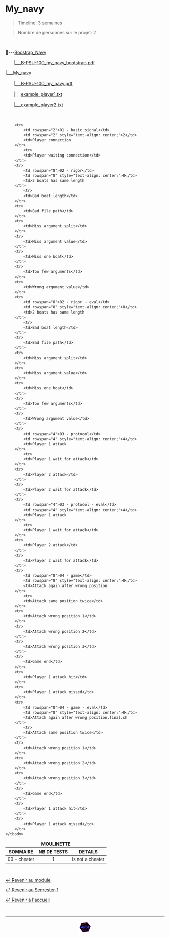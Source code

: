 # My_navy

> Timeline: 3 semaines

> Nombre de personnes sur le projet: 2

<br>

📂---[Boostrap_Navy](https://github.com/Studio-17/Epitech-Subjects/tree/main/Semester-1/B-PSU-100/My_navy/Boostrap_Navy)

ㅤㅤ|\_\_\_[B-PSU-100_my_navy_bootstrap.pdf](https://github.com/Studio-17/Epitech-Subjects/blob/main/Semester-1/B-PSU-100/My_navy/Boostrap_Navy/B-PSU-100_my_navy_bootstrap.pdf)

|\_\_\_[My_navy](https://github.com/Studio-17/Epitech-Subjects/tree/main/Semester-1/B-PSU-100/My_navy/My_navy)

ㅤㅤ|\_\_\_[B-PSU-100_my_navy.pdf](https://github.com/Studio-17/Epitech-Subjects/blob/main/Semester-1/B-PSU-100/My_navy/My_navy/B-PSU-100_my_navy.pdf)

ㅤㅤ|\_\_\_[example_player1.txt](https://github.com/Studio-17/Epitech-Subjects/blob/main/Semester-1/B-PSU-100/My_navy/My_navy/example_player1.txt)

ㅤㅤ|\_\_\_[example_player2.txt](https://github.com/Studio-17/Epitech-Subjects/blob/main/Semester-1/B-PSU-100/My_navy/My_navy/example_player2.txt)


<br>


<table align="center">
    <thead>
        <tr>
            <td colspan="3" align="center"><strong>MOULINETTE</strong></td>
        </tr>
        <tr>
            <th>SOMMAIRE</th>
            <th>NB DE TESTS</th>
            <th>DETAILS</th>
        </tr>
    </thead>
    <tbody>
        <tr>
            <td rowspan="1">00 - cheater</td>
            <td rowspan="1" style="text-align: center;">1</td>
            <td>Is not a cheater
        </tr>
    
        <tr>
            <td rowspan="2">01 - basic signal</td>
            <td rowspan="2" style="text-align: center;">2</td>
            <td>Player connection
        </tr>
    		<tr>
			<td>Player waiting connection</td>
		</tr>
        <tr>
            <td rowspan="8">02 - rigor</td>
            <td rowspan="8" style="text-align: center;">8</td>
            <td>2 boats has same length
        </tr>
    		<tr>
			<td>Bad boat length</td>
		</tr>
		<tr>
			<td>Bad file path</td>
		</tr>
		<tr>
			<td>Miss argument split</td>
		</tr>
		<tr>
			<td>Miss argument value</td>
		</tr>
		<tr>
			<td>Miss one boat</td>
		</tr>
		<tr>
			<td>Too few arguments</td>
		</tr>
		<tr>
			<td>Wrong argument value</td>
		</tr>
        <tr>
            <td rowspan="8">02 - rigor - eval</td>
            <td rowspan="8" style="text-align: center;">8</td>
            <td>2 boats has same length
        </tr>
    		<tr>
			<td>Bad boat length</td>
		</tr>
		<tr>
			<td>Bad file path</td>
		</tr>
		<tr>
			<td>Miss argument split</td>
		</tr>
		<tr>
			<td>Miss argument value</td>
		</tr>
		<tr>
			<td>Miss one boat</td>
		</tr>
		<tr>
			<td>Too few arguments</td>
		</tr>
		<tr>
			<td>Wrong argument value</td>
		</tr>
        <tr>
            <td rowspan="4">03 - protocol</td>
            <td rowspan="4" style="text-align: center;">4</td>
            <td>Player 1 attack
        </tr>
    		<tr>
			<td>Player 1 wait for attack</td>
		</tr>
		<tr>
			<td>Player 2 attack</td>
		</tr>
		<tr>
			<td>Player 2 wait for attack</td>
		</tr>
        <tr>
            <td rowspan="4">03 - protocol - eval</td>
            <td rowspan="4" style="text-align: center;">4</td>
            <td>Player 1 attack
        </tr>
    		<tr>
			<td>Player 1 wait for attack</td>
		</tr>
		<tr>
			<td>Player 2 attack</td>
		</tr>
		<tr>
			<td>Player 2 wait for attack</td>
		</tr>
        <tr>
            <td rowspan="8">04 - game</td>
            <td rowspan="8" style="text-align: center;">8</td>
            <td>Attack again after wrong position
        </tr>
    		<tr>
			<td>Attack same position twice</td>
		</tr>
		<tr>
			<td>Attack wrong position 1</td>
		</tr>
		<tr>
			<td>Attack wrong position 2</td>
		</tr>
		<tr>
			<td>Attack wrong position 3</td>
		</tr>
		<tr>
			<td>Game end</td>
		</tr>
		<tr>
			<td>Player 1 attack hit</td>
		</tr>
		<tr>
			<td>Player 1 attack missed</td>
		</tr>
        <tr>
            <td rowspan="8">04 - game - eval</td>
            <td rowspan="8" style="text-align: center;">8</td>
            <td>Attack again after wrong position.final.sh
        </tr>
    		<tr>
			<td>Attack same position twice</td>
		</tr>
		<tr>
			<td>Attack wrong position 1</td>
		</tr>
		<tr>
			<td>Attack wrong position 2</td>
		</tr>
		<tr>
			<td>Attack wrong position 3</td>
		</tr>
		<tr>
			<td>Game end</td>
		</tr>
		<tr>
			<td>Player 1 attack hit</td>
		</tr>
		<tr>
			<td>Player 1 attack missed</td>
		</tr>
	</tbody>
</table>

<br>

[↩️ Revenir au module](https://github.com/Studio-17/Epitech-Subjects/blob/main/Semester-1/B-PSU-100)

[↩️ Revenir au Semester-1](https://github.com/Studio-17/Epitech-Subjects/blob/main/Semester-1)

[↩️ Revenir à l'accueil](https://github.com/Studio-17/Epitech-Subjects/)

<br>

---

<div align="center">

<a href="https://github.com/Studio-17" target="_blank"><img src="../../../assets/voc17.gif" width="40"></a>

</div>